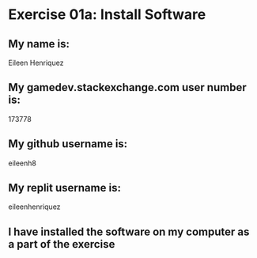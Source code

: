 # Exercise 01a: Install Software

## My name is:
Eileen Henriquez

## My gamedev.stackexchange.com user number is:
173778

## My github username is:
eileenh8

## My replit username is:
eileenhenriquez

## I have installed the software on my computer as a part of the exercise
